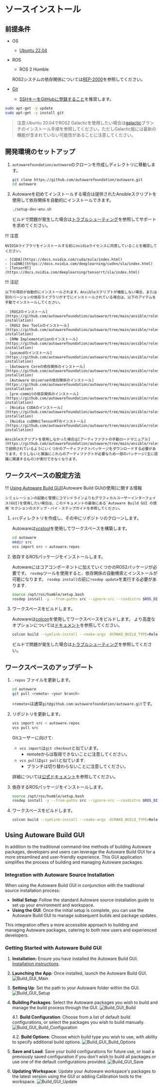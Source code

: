# ソースインストール

## 前提条件

- OS

  - [Ubuntu 22.04](https://releases.ubuntu.com/22.04/)

- ROS

  - ROS 2 Humble

  ROS2システムの依存関係については[REP-2000](https://www.ros.org/reps/rep-2000.html)を参照してください。

- [Git](https://git-scm.com/)
  - [SSHキーをGitHubに登録すること](https://github.com/settings/keys)を推奨します。

```bash
sudo apt-get -y update
sudo apt-get -y install git
```

> 注意:Ubuntu 20.04でROS2 Galacticを使用したい場合は[galactic](https://autowarefoundation.github.io/autoware-documentation/galactic/installation/autoware/source-installation/)ブランチのインストール手順を参照してください。ただしGalactic版には最新の機能が含まれていない可能性があることに注意してください。

## 開発環境のセットアップ

1. `autowarefoundation/autoware`のクローンを作成しディレクトリに移動します。

   ```bash
   git clone https://github.com/autowarefoundation/autoware.git
   cd autoware
   ```

2. Autowareを初めてインストールする場合は提供されたAnsibleスクリプトを使用して依存関係を自動的にインストールできます。

   ```bash
   ./setup-dev-env.sh
   ```

   ビルドで問題が発生した場合は[トラブルシューティング](../../support/troubleshooting/index.md#build-issues)を参照してサポートを求めてください。

!!! 注意

    NVIDIAライブラリをインストールする前にnvidiaライセンスに同意していることを確認してください。

    - [CUDA](https://docs.nvidia.com/cuda/eula/index.html)
    - [cuDNN](https://docs.nvidia.com/deeplearning/cudnn/sla/index.html)
    - [TensorRT](https://docs.nvidia.com/deeplearning/tensorrt/sla/index.html)

!!! 注記

    以下の項目が自動的にインストールされます。Ansibleスクリプトが機能しない場合、または別のバージョンの依存ライブラリがすでにインストールされている場合は、以下のアイテムを手動でインストールしてください。

    - [ROS2のインストール](https://github.com/autowarefoundation/autoware/tree/main/ansible/roles/ros2#manual-installation)
    - [ROS2 Dev Toolsのインストール](https://github.com/autowarefoundation/autoware/tree/main/ansible/roles/ros2_dev_tools#manual-installation)
    - [RMW Implementationのインストール](https://github.com/autowarefoundation/autoware/tree/main/ansible/roles/rmw_implementation#manual-installation)
    - [pacmodのインストール](https://github.com/autowarefoundation/autoware/tree/main/ansible/roles/pacmod#manual-installation)
    - [Autoware Coreの依存関係のインストール](https://github.com/autowarefoundation/autoware/tree/main/ansible/roles/autoware_core#manual-installation)
    - [Autoware Universeの依存関係のインストール](https://github.com/autowarefoundation/autoware/tree/main/ansible/roles/autoware_universe#manual-installation)
    - [pre-commitの依存関係のインストール](https://github.com/autowarefoundation/autoware/tree/main/ansible/roles/pre_commit#manual-installation)
    - [Nvidia CUDAのインストール](https://github.com/autowarefoundation/autoware/tree/main/ansible/roles/cuda#manual-installation)
    - [Nvidia cuDNNとTensorRTのインストール](https://github.com/autowarefoundation/autoware/tree/main/ansible/roles/tensorrt#manual-installation)

    Ansibleスクリプトを使用しなかった場合は[アーティファクトの手動ロードマニュアル](https://github.com/autowarefoundation/autoware/tree/main/ansible/roles/artifacts)で説明されているようにいくつかのアーティファクトパッケージをダウンロードする必要があります。そうしないと推論にこれらのアーティファクトが必要なため一部のパッケージ(主に認識に関連するもの)が実行できなくなります。

## ワークスペースの設定方法

!!! [Using Autoware Build GUI](#using-autoware-build-gui)[Autoware Build GUIの使用]に関する情報

    シミュレーションの起動と管理にコマンドラインよりもグラフィカルユーザーインターフェイス(GUI)を使用したい場合は、このドキュメントの最後にある`Autoware Build GUI の使用`セクションのステップ・バイ・ステップガイドを参照してください。

1. `src`ディレクトリを作成し、その中にリポジトリのクローンします。

   Autowareは[vcstool](https://github.com/dirk-thomas/vcstool)を使用してワークスペースを構築します。

   ```bash
   cd autoware
   mkdir src
   vcs import src < autoware.repos
   ```

2. 依存するROSパッケージをインストールします。

   Autowareにはコアコンポーネントに加えていくつかのROS2パッケージが必要です。
   `rosdep`ツールを使用すると、依存関係の自動検索とインストールが可能になります。
   `rosdep install`の前に`rosdep update`を実行する必要があります.

   ```bash
   source /opt/ros/humble/setup.bash
   rosdep install -y --from-paths src --ignore-src --rosdistro $ROS_DISTRO
   ```

3. ワークスペースをビルドします。

   Autowareは[colcon](https://github.com/colcon)を使用してワークスペースをビルドします。
   より高度なオプションについては[ドキュメント](https://colcon.readthedocs.io/)を参照してください。

   ```bash
   colcon build --symlink-install --cmake-args -DCMAKE_BUILD_TYPE=Release
   ```

   ビルドで問題が発生した場合は[トラブルシューティング](../../support/troubleshooting/index.md#build-issues)を参照してください。

## ワークスペースのアップデート

1. `.repos` ファイルを更新します。

   ```bash
   cd autoware
   git pull <remote> <your branch>
   ```

   `<remote>`は通常`git@github.com:autowarefoundation/autoware.git`です。

2. リポジトリを更新します。

   ```bash
   vcs import src < autoware.repos
   vcs pull src
   ```

   Gitユーザーに向けて:

   - `vcs import`は`git checkout`と似ています。
     - remoteからは取得できないことに注意してください。
   - `vcs pull`は`git pull`と似ています.
     - ブランチは切り替わらないことに注意してください。

   詳細については[公式ドキュメント](https://github.com/dirk-thomas/vcstool)を参照してください。

3. 依存するROSパッケージをインストールします。

   ```bash
   source /opt/ros/humble/setup.bash
   rosdep install -y --from-paths src --ignore-src --rosdistro $ROS_DISTRO
   ```

4. ワークスペースをビルドします。

   ```bash
   colcon build --symlink-install --cmake-args -DCMAKE_BUILD_TYPE=Release
   ```

## Using Autoware Build GUI

In addition to the traditional command-line methods of building Autoware packages, developers and users can leverage the Autoware Build GUI for a more streamlined and user-friendly experience. This GUI application simplifies the process of building and managing Autoware packages.

### Integration with Autoware Source Installation

When using the Autoware Build GUI in conjunction with the traditional source installation process:

- **Initial Setup**: Follow the standard Autoware source installation guide to set up your environment and workspace.
- **Using the GUI**: Once the initial setup is complete, you can use the Autoware Build GUI to manage subsequent builds and package updates.

This integration offers a more accessible approach to building and managing Autoware packages, catering to both new users and experienced developers.

### Getting Started with Autoware Build GUI

1. **Installation:** Ensure you have installed the Autoware Build GUI. [Installation instructions](https://github.com/autowarefoundation/autoware-build-gui#installation).
2. **Launching the App**: Once installed, launch the Autoware Build GUI.
   ![Build_GUI_Main](images/build-gui/build_gui_main.png)
3. **Setting Up**: Set the path to your Autoware folder within the GUI.
   ![Build_GUI_Setup](images/build-gui/build_gui_setup.png)
4. **Building Packages**: Select the Autoware packages you wish to build and manage the build process through the GUI.
   ![Build_GUI_Build](images/build-gui/build_gui_build.png)

   4.1. **Build Configuration**: Choose from a list of default build configurations, or select the packages you wish to build manually.
   ![Build_GUI_Build_Configuration](images/build-gui/build_gui_build_configuration.png)

   4.2. **Build Options**: Choose which build type you wish to use, with ability to specify additional build options.
   ![Build_GUI_Build_Options](images/build-gui/build_gui_build_options.png)

5. **Save and Load**: Save your build configurations for future use, or load a previously saved configuration if you don't wish to build all packages or use one of the default configurations provided.
   ![Build_GUI_Save](images/build-gui/build_gui_save.png)
6. **Updating Workspace**: Update your Autoware workspace's packages to the latest version using the GUI or adding Calibration tools to the workspace.
   ![Build_GUI_Update](images/build-gui/build_gui_update.png)

